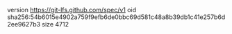 version https://git-lfs.github.com/spec/v1
oid sha256:54b6015e4902a759f9efb6de0bbc69d581c48a8b39db1c41e257b6d2ee9627b3
size 4712
